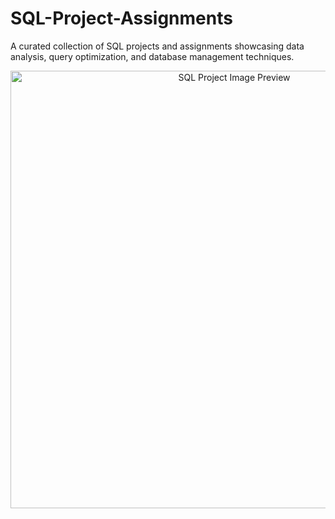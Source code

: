 # SQL-Project-Assignments
A curated collection of SQL projects and assignments showcasing data analysis, query optimization, and database management techniques.

<p align="center">
  <img src="" alt="SQL Project Image Preview" width="700"/>
</p>

